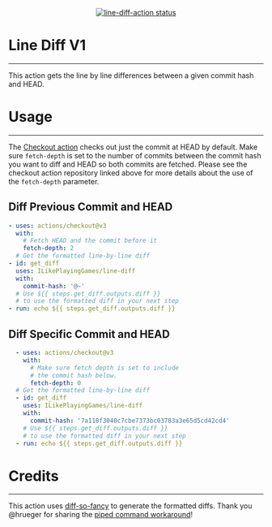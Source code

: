 <p align="center">
  <a href="https://github.com/ILikePlayingGames/line-diff-action"><img alt="line-diff-action status" src="https://github.com/ILikePlayingGames/line-diff-action/workflows/build-test/badge.svg"></a>
</p>

# Line Diff V1

---

This action gets the line by line differences between a given commit hash and HEAD. 

# Usage

---

The [Checkout action](https://github.com/actions/checkout) checks out just the commit at HEAD by default.
Make sure `fetch-depth` is set to the number of commits between the commit hash you want to diff and HEAD
so both commits are fetched. Please see the checkout action repository linked above for more details about the use
of the `fetch-depth` parameter.

## Diff Previous Commit and HEAD

```yaml
- uses: actions/checkout@v3
  with:
    # Fetch HEAD and the commit before it
    fetch-depth: 2
  # Get the formatted line-by-line diff
- id: get_diff
  uses: ILikePlayingGames/line-diff
  with:
    commit-hash: '@~'
  # Use ${{ steps.get_diff.outputs.diff }}
  # to use the formatted diff in your next step
- run: echo ${{ steps.get_diff.outputs.diff }}
```

## Diff Specific Commit and HEAD



```yaml
  - uses: actions/checkout@v3
    with:
      # Make sure fetch depth is set to include
      # the commit hash below.
      fetch-depth: 0
  # Get the formatted line-by-line diff
  - id: get_diff
    uses: ILikePlayingGames/line-diff
    with:
      commit-hash: '7a118f3040c7cbe7373bc03783a3e65d5cd42cd4'
    # Use ${{ steps.get_diff.outputs.diff }}
    # to use the formatted diff in your next step
  - run: echo ${{ steps.get_diff.outputs.diff }}
```

# Credits

---

This action uses [diff-so-fancy](https://github.com/so-fancy/diff-so-fancy) to generate the formatted diffs. Thank you
@hrueger for sharing the [piped command workaround](https://github.com/actions/toolkit/issues/359#issuecomment-603065463)!
